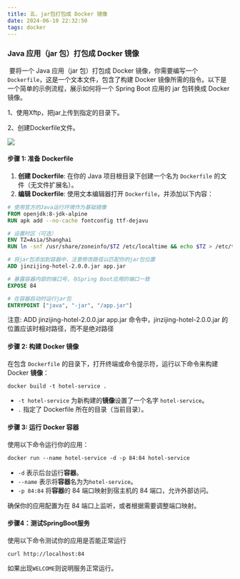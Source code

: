 ```yaml
---
title: 五、jar包打包成 Docker 镜像
date: 2024-06-10 22:32:50
tags: docker
---
```

### Java 应用（jar 包）打包成 Docker 镜像

​	要将一个 Java 应用（jar 包）打包成 Docker 镜像，你需要编写一个 `Dockerfile`，这是一个文本文件，包含了构建 Docker 镜像所需的指令。以下是一个简单的示例流程，展示如何将一个 Spring Boot 应用的 jar 包转换成 Docker 镜像。

1、使用Xftp，把jar上传到指定的目录下。

2、创建Dockerfile文件。

![](https://qinyunjian-1316017204.cos.ap-guangzhou.myqcloud.com/images/typora/image-20240226162321338.png)

#### 步骤 1: 准备 Dockerfile

1. **创建 Dockerfile**: 在你的 Java 项目根目录下创建一个名为 `Dockerfile` 的文件（无文件扩展名）。
2. **编辑 Dockerfile**: 使用文本编辑器打开 `Dockerfile`，并添加以下内容：

```dockerfile
# 使用官方的Java运行环境作为基础镜像
FROM openjdk:8-jdk-alpine
RUN apk add --no-cache fontconfig ttf-dejavu

# 设置时区（可选）
ENV TZ=Asia/Shanghai
RUN ln -snf /usr/share/zoneinfo/$TZ /etc/localtime && echo $TZ > /etc/timezone

# 将jar包添加到容器中，注意修改路径以匹配你的jar包位置
ADD jinzijing-hotel-2.0.0.jar app.jar

# 暴露容器内部的端口号，与Spring Boot应用的端口一致
EXPOSE 84

# 在容器启动时运行jar包
ENTRYPOINT ["java", "-jar", "/app.jar"]
```
注意: ADD jinzijing-hotel-2.0.0.jar app.jar 命令中，jinzijing-hotel-2.0.0.jar 的位置应该时相对路径，而不是绝对路径

#### 步骤 2: 构建 Docker 镜像

在包含 `Dockerfile` 的目录下，打开终端或命令提示符，运行以下命令来构建 Docker **镜像**：

```dockerfile
docker build -t hotel-service .
```

- `-t hotel-service` 为新构建的**镜像**设置了一个名字 `hotel-service`。
- `.` 指定了 Dockerfile 所在的目录（当前目录）。

#### 步骤 3: 运行 Docker 容器

使用以下命令运行你的应用：

```dockerfile
docker run --name hotel-service -d -p 84:84 hotel-service
```

- `-d` 表示后台运行**容器**。
- `--name` 表示将**容器**名为为`hotel-service`。
- `-p 84:84` 将**容器**的 84 端口映射到宿主机的 84 端口，允许外部访问。

确保你的应用配置为在 84 端口上监听，或者根据需要调整端口映射。

#### 步骤4：测试SpringBoot服务

使用以下命令测试你的应用是否能正常运行

```shell
curl http://localhost:84
```

如果出现`WELCOME`则说明服务正常运行。

